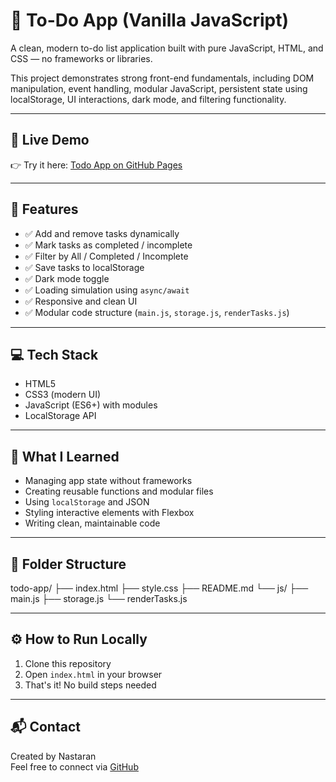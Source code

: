 # 📝 To-Do App (Vanilla JavaScript)

A clean, modern to-do list application built with pure JavaScript, HTML, and CSS — no frameworks or libraries.

This project demonstrates strong front-end fundamentals, including DOM manipulation, event handling, modular JavaScript, persistent state using localStorage, UI interactions, dark mode, and filtering functionality.

---


## 🔗 Live Demo  
👉 Try it here: [Todo App on GitHub Pages](https://nastaranfh7.github.io/todo-app/)

---

## 🚀 Features

- ✅ Add and remove tasks dynamically  
- ✅ Mark tasks as completed / incomplete  
- ✅ Filter by All / Completed / Incomplete  
- ✅ Save tasks to localStorage  
- ✅ Dark mode toggle  
- ✅ Loading simulation using `async/await`  
- ✅ Responsive and clean UI  
- ✅ Modular code structure (`main.js`, `storage.js`, `renderTasks.js`)

---

## 💻 Tech Stack

- HTML5  
- CSS3 (modern UI)  
- JavaScript (ES6+) with modules  
- LocalStorage API

---

## 🧠 What I Learned

- Managing app state without frameworks  
- Creating reusable functions and modular files  
- Using `localStorage` and JSON  
- Styling interactive elements with Flexbox  
- Writing clean, maintainable code

---

## 📁 Folder Structure


todo-app/
├── index.html
├── style.css
├── README.md
└── js/
├── main.js
├── storage.js
└── renderTasks.js


---

## ⚙️ How to Run Locally

1. Clone this repository  
2. Open `index.html` in your browser  
3. That's it! No build steps needed

---

## 📬 Contact

Created by Nastaran  
Feel free to connect via [GitHub](https://github.com/Nastaranfh7)
